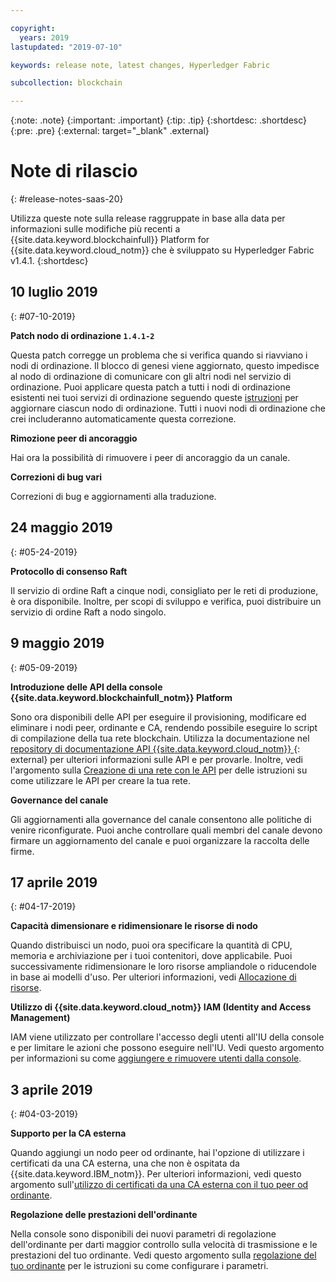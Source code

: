 ```yaml
---

copyright:
  years: 2019
lastupdated: "2019-07-10"

keywords: release note, latest changes, Hyperledger Fabric

subcollection: blockchain

---
```


{:note: .note}
{:important: .important}
{:tip: .tip}
{:shortdesc: .shortdesc}
{:pre: .pre}
{:external: target="_blank" .external}

# Note di rilascio
{: #release-notes-saas-20}

Utilizza queste note sulla release raggruppate in base alla data per informazioni sulle modifiche più recenti a {{site.data.keyword.blockchainfull}} Platform for {{site.data.keyword.cloud_notm}} che è sviluppato su Hyperledger Fabric v1.4.1.
{:shortdesc}

## 10 luglio 2019
{: #07-10-2019}

**Patch nodo di ordinazione `1.4.1-2`**  

Questa patch corregge un problema che si verifica quando si riavviano i nodi di ordinazione. Il blocco di genesi viene aggiornato, questo impedisce al nodo di ordinazione di comunicare con gli altri nodi nel servizio di ordinazione. Puoi applicare questa patch a tutti i nodi di ordinazione esistenti nei tuoi servizi di ordinazione seguendo queste [istruzioni](/docs/services/blockchain?topic=blockchain-ibp-console-manage-console#ibp-console-manage-patch) per aggiornare ciascun nodo di ordinazione. Tutti i nuovi nodi di ordinazione che crei includeranno automaticamente questa correzione.

**Rimozione peer di ancoraggio**  

Hai ora la possibilità di rimuovere i peer di ancoraggio da un canale.

**Correzioni di bug vari**  

Correzioni di bug e aggiornamenti alla traduzione.

## 24 maggio 2019
{: #05-24-2019}

**Protocollo di consenso Raft**  

 Il servizio di ordine Raft a cinque nodi, consigliato per le reti di produzione, è ora disponibile. Inoltre, per scopi di sviluppo e verifica, puoi distribuire un servizio di ordine Raft a nodo singolo.

## 9 maggio 2019
{: #05-09-2019}

**Introduzione delle API della console {{site.data.keyword.blockchainfull_notm}} Platform**

Sono ora disponibili delle API per eseguire il provisioning, modificare ed eliminare i nodi peer, ordinante e CA, rendendo possibile eseguire lo script di compilazione della tua rete blockchain. Utilizza la documentazione nel [repository di documentazione API {{site.data.keyword.cloud_notm}} ](/apidocs/blockchain#introduction){: external} per ulteriori informazioni sulle API e per provarle. Inoltre, vedi l'argomento sulla [Creazione di una rete con le API](/docs/services/blockchain?topic=blockchain-ibp-v2-apis) per delle istruzioni su come utilizzare le API per creare la tua rete.  

**Governance del canale**  

Gli aggiornamenti alla governance del canale consentono alle politiche di venire riconfigurate. Puoi anche controllare quali membri del canale devono firmare un aggiornamento del canale e puoi organizzare la raccolta delle firme.

## 17 aprile 2019
{: #04-17-2019}

**Capacità dimensionare e ridimensionare le risorse di nodo**  

Quando distribuisci un nodo, puoi ora specificare la quantità di CPU, memoria e archiviazione per i tuoi contenitori, dove applicabile. Puoi successivamente ridimensionare le loro risorse ampliandole o riducendole in base ai modelli d'uso. Per ulteriori informazioni, vedi [Allocazione di risorse](/docs/services/blockchain?topic=blockchain-ibp-console-govern#ibp-console-govern-allocate-resources).

**Utilizzo di {{site.data.keyword.cloud_notm}} IAM (Identity and Access Management)**  

IAM viene utilizzato per controllare l'accesso degli utenti all'IU della console e per limitare le azioni che possono eseguire nell'IU.  Vedi questo argomento per informazioni su come [aggiungere e rimuovere utenti dalla console](/docs/services/blockchain?topic=blockchain-ibp-console-manage-console#ibp-console-manage-console-add-remove).

## 3 aprile 2019
{: #04-03-2019}

**Supporto per la CA esterna**

Quando aggiungi un nodo peer od ordinante, hai l'opzione di utilizzare i certificati da una CA esterna, una che non è ospitata da {{site.data.keyword.IBM_notm}}. Per ulteriori informazioni, vedi questo argomento sull'[utilizzo di certificati da una CA esterna con il tuo peer od ordinante](/docs/services/blockchain?topic=blockchain-ibp-console-build-network#ibp-console-build-network-third-party-ca).

**Regolazione delle prestazioni dell'ordinante**

Nella console sono disponibili dei nuovi parametri di regolazione dell'ordinante per darti maggior controllo sulla velocità di trasmissione e le prestazioni del tuo ordinante. Vedi questo argomento sulla [regolazione del tuo ordinante](/docs/services/blockchain?topic=blockchain-ibp-console-govern#ibp-console-govern-orderer-tuning) per le istruzioni su come configurare i parametri.

